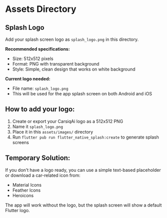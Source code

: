# Assets Directory

## Splash Logo
Add your splash screen logo as `splash_logo.png` in this directory.

**Recommended specifications:**
- Size: 512x512 pixels
- Format: PNG with transparent background
- Style: Simple, clean design that works on white background

**Current logo needed:**
- File name: `splash_logo.png`
- This will be used for the app splash screen on both Android and iOS

## How to add your logo:
1. Create or export your CarsiqAi logo as a 512x512 PNG
2. Name it `splash_logo.png`
3. Place it in this `assets/images/` directory
4. Run `flutter pub run flutter_native_splash:create` to generate splash screens

## Temporary Solution:
If you don't have a logo ready, you can use a simple text-based placeholder or download a car-related icon from:
- Material Icons
- Feather Icons  
- Heroicons

The app will work without the logo, but the splash screen will show a default Flutter logo.